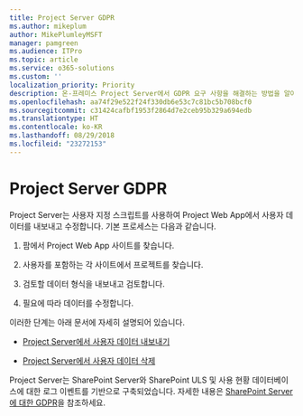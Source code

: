 ```yaml
---
title: Project Server GDPR
ms.author: mikeplum
author: MikePlumleyMSFT
manager: pamgreen
ms.audience: ITPro
ms.topic: article
ms.service: o365-solutions
ms.custom: ''
localization_priority: Priority
description: 온-프레미스 Project Server에서 GDPR 요구 사항을 해결하는 방법을 알아보세요.
ms.openlocfilehash: aa74f29e522f24f330db6e53c7c81bc5b708bcf0
ms.sourcegitcommit: c31424cafbf1953f2864d7e2ceb95b329a694edb
ms.translationtype: HT
ms.contentlocale: ko-KR
ms.lasthandoff: 08/29/2018
ms.locfileid: "23272153"
---
```

# <a name="gdpr-for-project-server"></a>Project Server GDPR

Project Server는 사용자 지정 스크립트를 사용하여 Project Web App에서 사용자 데이터를 내보내고 수정합니다. 기본 프로세스는 다음과 같습니다.

1.  팜에서 Project Web App 사이트를 찾습니다.

2.  사용자를 포함하는 각 사이트에서 프로젝트를 찾습니다.

3.  검토할 데이터 형식을 내보내고 검토합니다.

4.  필요에 따라 데이터를 수정합니다.

이러한 단계는 아래 문서에 자세히 설명되어 있습니다.

- [Project Server에서 사용자 데이터 내보내기](/Project/export-user-data-from-project-server?toc=/Office365/Enterprise/toc.json)

- [Project Server에서 사용자 데이터 삭제](/Project/delete-user-data-from-project-server?toc=/Office365/Enterprise/toc.json)


Project Server는 SharePoint Server와 SharePoint ULS 및 사용 현황 데이터베이스에 대한 로그 이벤트를 기반으로 구축되었습니다. 자세한 내용은 [SharePoint Server에 대한 GDPR](gdpr-for-sharepoint-server.md)을 참조하세요.
